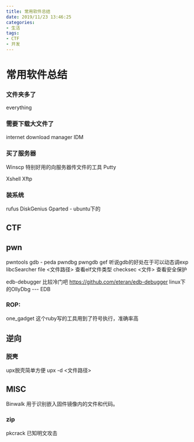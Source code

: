 ```yaml
---
title: 常用软件总结
date: 2019/11/23 13:46:25
categories:
- 生活
tags:
- CTF
- 开发
---
```


# 常用软件总结


<!-- more -->

### 文件夹多了
everything

### 需要下载大文件了
internet download manager IDM

### 买了服务器
Winscp 特别好用的向服务器传文件的工具 
Putty

Xshell Xftp

### 装系统
rufus
DiskGenius
Gparted - ubuntu下的


## CTF

## pwn
pwntools
gdb - peda pwndbg pwngdb gef  听说gdb的好处在于可以动态调exp
libcSearcher
file <文件路径>   查看elf文件类型
checksec <文件> 查看安全保护


edb-debugger 比较冷门吧
https://github.com/eteran/edb-debugger  linux下的OllyDbg --- EDB


### ROP:
 one_gadget 这个ruby写的工具用到了符号执行，准确率高

## 逆向
### 脱壳
upx脱壳简单方便
upx -d <文件路径>

## MISC

Binwalk  用于识别嵌入固件镜像内的文件和代码。

### zip
pkcrack 已知明文攻击



